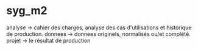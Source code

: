 # syg_m2

analyse -> cahier des charges, analyse des cas d'utilisations et historique de production.
donnees -> donnees originels, normalisés ou/et complété.
projet -> le résultat de production
